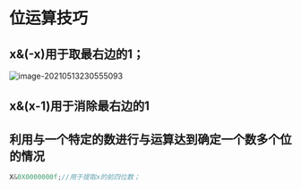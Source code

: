 # 位运算技巧

## x&(-x)用于取最右边的1；

![image-20210513230555093](C:\Users\西安交通大学2193613091sxm\AppData\Roaming\Typora\typora-user-images\image-20210513230555093.png)

## x&(x-1)用于消除最右边的1

## 利用与一个特定的数进行与运算达到确定一个数多个位的情况

```C++
X&0X0000000f;//用于提取x的前四位数；
```

